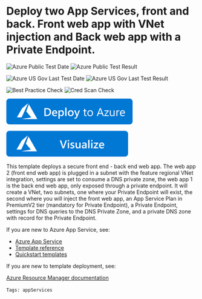 # Deploy two App Services, front and back. Front web app with VNet injection and Back web app with a Private Endpoint.

![Azure Public Test Date](https://azurequickstartsservice.blob.core.windows.net/badges/quickstarts/microsoft.web/webapp-privateendpoint-vnet-injection/PublicLastTestDate.svg)
![Azure Public Test Result](https://azurequickstartsservice.blob.core.windows.net/badges/quickstarts/microsoft.web/webapp-privateendpoint-vnet-injection/PublicDeployment.svg)

![Azure US Gov Last Test Date](https://azurequickstartsservice.blob.core.windows.net/badges/quickstarts/microsoft.web/webapp-privateendpoint-vnet-injection/FairfaxLastTestDate.svg)
![Azure US Gov Last Test Result](https://azurequickstartsservice.blob.core.windows.net/badges/quickstarts/microsoft.web/webapp-privateendpoint-vnet-injection/FairfaxDeployment.svg)

![Best Practice Check](https://azurequickstartsservice.blob.core.windows.net/badges/quickstarts/microsoft.web/webapp-privateendpoint-vnet-injection/BestPracticeResult.svg)
![Cred Scan Check](https://azurequickstartsservice.blob.core.windows.net/badges/quickstarts/microsoft.web/webapp-privateendpoint-vnet-injection/CredScanResult.svg)

[![Deploy To Azure](https://raw.githubusercontent.com/Azure/azure-quickstart-templates/master/1-CONTRIBUTION-GUIDE/images/deploytoazure.svg?sanitize=true)](https://portal.azure.com/#create/Microsoft.Template/uri/https%3A%2F%2Fraw.githubusercontent.com%2FAzure%2Fazure-quickstart-templates%2Fmaster%2Fquickstarts%2Fmicrosoft.web%2Fwebapp-privateendpoint-vnet-injection%2Fazuredeploy.json)

[![Visualize](https://raw.githubusercontent.com/Azure/azure-quickstart-templates/master/1-CONTRIBUTION-GUIDE/images/visualizebutton.svg?sanitize=true)](http://armviz.io/#/?load=https%3A%2F%2Fraw.githubusercontent.com%2FAzure%2Fazure-quickstart-templates%2Fmaster%2Fquickstarts%2Fmicrosoft.web%2Fwebapp-privateendpoint-vnet-injection%2Fazuredeploy.json)

This template deploys a secure front end - back end web app. The web app 2 (front end web app) is plugged in a subnet with the feature regional VNet integration, settings are set to consume a DNS private zone, the web app 1 is the back end web app, only exposed through a private endpoint.
It will create a VNet, two subnets, one where your Private Endpoint will exist, the second where you will inject the front web app, an App Service Plan in PremiumV2 tier (mandatory for Private Endpoint), a Private Endpoint, settings for DNS queries to the DNS Private Zone, and a private DNS zone with record for the Private Endpoint.

If you are new to Azure App Service, see:

- [Azure App Service](https://azure.microsoft.com/services/app-service/web/)
- [Template reference](https://docs.microsoft.com/azure/templates/microsoft.web/allversions)
- [Quickstart templates](https://azure.microsoft.com/resources/templates/?resourceType=Microsoft.Compute&pageNumber=1&sort=Popular&term=web+apps)

If you are new to template deployment, see:

[Azure Resource Manager documentation](https://docs.microsoft.com/azure/azure-resource-manager/)

`Tags: appServices`
